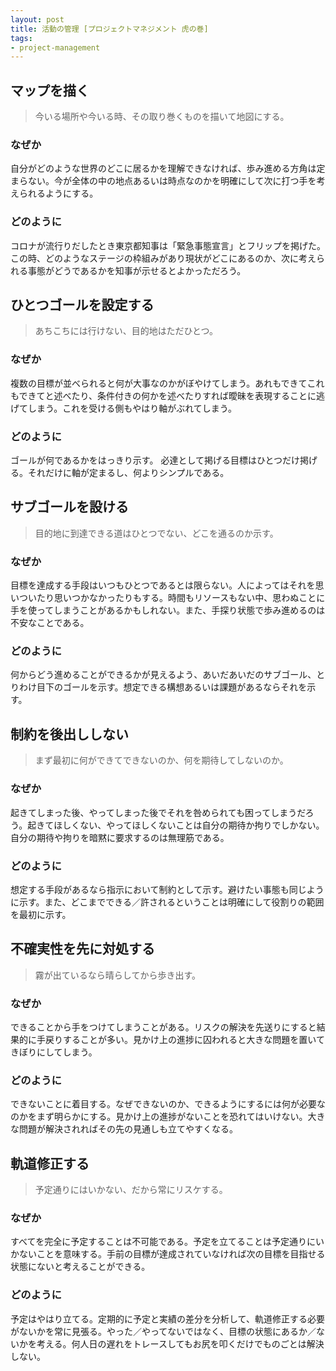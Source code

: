 ```yaml
---
layout: post
title: 活動の管理 [プロジェクトマネジメント 虎の巻]
tags: 
- project-management
---
```


## マップを描く

> 今いる場所や今いる時、その取り巻くものを描いて地図にする。

### なぜか

自分がどのような世界のどこに居るかを理解できなければ、歩み進める方角は定まらない。今が全体の中の地点あるいは時点なのかを明確にして次に打つ手を考えられるようにする。

### どのように

コロナが流行りだしたとき東京都知事は「緊急事態宣言」とフリップを掲げた。この時、どのようなステージの枠組みがあり現状がどこにあるのか、次に考えられる事態がどうであるかを知事が示せるとよかっただろう。

## ひとつゴールを設定する

> あちこちには行けない、目的地はただひとつ。

### なぜか

複数の目標が並べられると何が大事なのかがぼやけてしまう。あれもできてこれもできてと述べたり、条件付きの何かを述べたりすれば曖昧を表現することに逃げてしまう。これを受ける側もやはり軸がぶれてしまう。

### どのように

ゴールが何であるかをはっきり示す。
必達として掲げる目標はひとつだけ掲げる。それだけに軸が定まるし、何よりシンプルである。

## サブゴールを設ける

> 目的地に到達できる道はひとつでない、どこを通るのか示す。

### なぜか

目標を達成する手段はいつもひとつであるとは限らない。人によってはそれを思いついたり思いつかなかったりもする。時間もリソースもない中、思わぬことに手を使ってしまうことがあるかもしれない。また、手探り状態で歩み進めるのは不安なことである。

### どのように

何からどう進めることができるかが見えるよう、あいだあいだのサブゴール、とりわけ目下のゴールを示す。想定できる構想あるいは課題があるならそれを示す。

## 制約を後出ししない

> まず最初に何ができてできないのか、何を期待してしないのか。

### なぜか

起きてしまった後、やってしまった後でそれを咎められても困ってしまうだろう。起きてほしくない、やってほしくないことは自分の期待か拘りでしかない。自分の期待や拘りを暗黙に要求するのは無理筋である。

### どのように

想定する手段があるなら指示において制約として示す。避けたい事態も同じように示す。また、どこまでできる／許されるということは明確にして役割りの範囲を最初に示す。

## 不確実性を先に対処する

> 霧が出ているなら晴らしてから歩き出す。

### なぜか

できることから手をつけてしまうことがある。リスクの解決を先送りにすると結果的に手戻りすることが多い。見かけ上の進捗に囚われると大きな問題を置いてきぼりにしてしまう。

### どのように

できないことに着目する。なぜできないのか、できるようにするには何が必要なのかをまず明らかにする。見かけ上の進捗がないことを恐れてはいけない。大きな問題が解決されればその先の見通しも立てやすくなる。

## 軌道修正する

> 予定通りにはいかない、だから常にリスケする。

### なぜか

すべてを完全に予定することは不可能である。予定を立てることは予定通りにいかないことを意味する。手前の目標が達成されていなければ次の目標を目指せる状態にないと考えることができる。

### どのように

予定はやはり立てる。定期的に予定と実績の差分を分析して、軌道修正する必要がないかを常に見張る。やった／やってないではなく、目標の状態にあるか／ないかを考える。何人日の遅れをトレースしてもお尻を叩くだけでものごとは解決しない。
